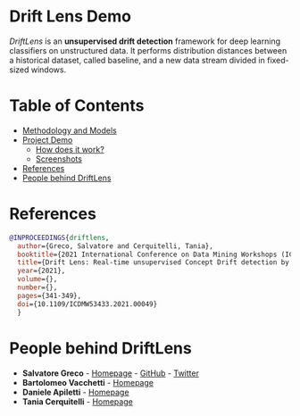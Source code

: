 # Drift Lens Demo

*DriftLens* is an **unsupervised drift detection** framework for deep learning classifiers on unstructured data.
It performs distribution distances between a historical dataset, called baseline, and a new data stream divided in fixed-sized windows.

# Table of Contents

- [Methodology and Models](#methodology-and-models)
- [Project Demo](#demo)
  - [How does it work?](#how-does-it-work)
  - [Screenshots](#screenshots)
- [References](#references)
- [People behind DriftLens](#people-behind-driftlens)


# References
```bibtex
@INPROCEEDINGS{driftlens,
  author={Greco, Salvatore and Cerquitelli, Tania},
  booktitle={2021 International Conference on Data Mining Workshops (ICDMW)}, 
  title={Drift Lens: Real-time unsupervised Concept Drift detection by evaluating per-label embedding distributions}, 
  year={2021},
  volume={},
  number={},
  pages={341-349},
  doi={10.1109/ICDMW53433.2021.00049}
  }
```

# People behind DriftLens

- **Salvatore Greco** - [Homepage](https://grecosalvatore.github.io/) - [GitHub](https://github.com/grecosalvatore) - [Twitter](https://twitter.com/_salvatoregreco)
- **Bartolomeo Vacchetti** - [Homepage]()
- **Daniele Apiletti** - [Homepage]()
- **Tania Cerquitelli** - [Homepage]()